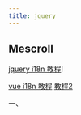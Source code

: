 ```yaml
---
title: jquery
---
```


## Mescroll

[jquery i18n   教程](https://www.cnblogs.com/BlueKevin/p/5502735.html)!


[vue i18n      教程](http://blog.csdn.net/lyqhn2012/article/details/73480256)
[教程2](https://www.cnblogs.com/rogerwu/p/7744476.html)


一、<script>放在head内和body内有什么区别

  加载的顺序不一样，你可以把ＨＴＭＬ看成从上往下加载的。
  例如在网速慢的情况下把ｊｓ代码放在ｂｏｄｙ底部用户会先看到网页结构，等ｊｓ加载完成后才出现特效
  区别简述：
  在HTML body部分中的JavaScripts会在页面加载的时候被执行。
  在HTML head部分中的JavaScripts会在被调用的时候才执行，但是在主页和其余部分代码之前预先装载。
  
1.JavaScript应放在哪里

head 部分中的脚本: 需调用才执行的脚本或事件触发执行的脚本放在HTML的head部分中。当你把脚本放在head部分中时，可以保证脚本在任何调用之前被加载，

从而可使代码的功能更强大； 比如对*.js文件的提前调用。 也就是说把代码放在<head>区在页面载入的时候，就同时载入了代码，你在<body>区调用时就不需要再载入代码了，速度就提高了，这种区别在小程序上是看不出的，当运行很大很复杂的程序时，就可以看出了。

2.如果把javascript放在head里的话，则先被解析,但这时候body还没有解析。
（常规html结构都是head在前，body在后）如果head的js代码是需要传入一个参数（在body中调用该方法时，才会传入参数），并需调用该参数进行一系列的操作，那么这时候肯定就会报错，因为函数该参数未定义（undefined）。
$(document).ready(function(){  
//执行代码  
})  
3.从JavaScript对页面下载性能方向考虑：由于脚本会阻塞其他资源的下载（如图片等）和页面渲染，直到脚本全部下载并执行完成后，页面的渲染才会继续，因此推荐将所有的<script>标签尽可能放到<body>标签的底部，以尽量减少对整个页面下载的影响。

``` js

"dependencies": {
    "vue-i18n": "^7.4.0"
}


```

# main.js

```js

Vue.use(VueI18n) // 引入


// 在src中新建一个lang的文件夹，里面写一个cn.js  一个en.js
在en.js里

export default {
	branner: {
    title: 'POWER LINKS',
    subTitle: 'Microgrid based on blockchain',
    button: 'WHERE YOU GO ?'
  },
}
// 在main.js引入
import EN from '@/lang/en'
import CN from '@/lang/cn'


// locale 默认为EN 形式
const i18n = new VueI18n({
  locale: 'EN',
  messages: {
    EN,
    CN
  }
})

```

#### html文案

``` html

<template>
	<h2> {{ $t('branner.title') }} </h2>
  <p class="subTitle"> {{ $t('branner.subTitle') }} </p>
	[ <a href="javascript:;" :class="{ 'is-active': $i18n.locale === 'CN' }" @click="toggleLocale('CN')">中</a> / <a href="javascript:;" :class="{ 'is-active': $i18n.locale === 'EN' }" @click="toggleLocale('EN')">EN</a> ]
</template>

<script>
	toggleLocale (lang) {
      this.$nextTick(() => {
        this.$i18n.locale = lang
      })
    },
</script>

```


#### js 获取数据

``` js

// 加载更多数据
		infiniteHandler ($state) {
			setTimeout(() => {
				const obj = {
					data: JSON.stringify({
						pageNum: this.totalPages,
						pageSize: 10,
						status: this.status
					})
				}
				_fetch('order/getCouponList', obj, (res) => {
					if (res.code === 1) {
						// 没有数据 不加载
						if (res.data.coupons.length < 1) {
							$state.complete()
						} else {
							// 现有数据是否有值
							if (this.coupons.length > 0) {
								this.coupons = this.coupons.concat(res.data.coupons)
								$state.loaded()
							} else {
								this.coupons = res.data.coupons
								$state.loaded()
							}
							// 下一页
							this.totalPages++
						}
					}
				})
			}, 200)
		},

```
